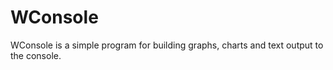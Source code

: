 # WConsole
WConsole is a simple program for building graphs, charts and text output to the console.
